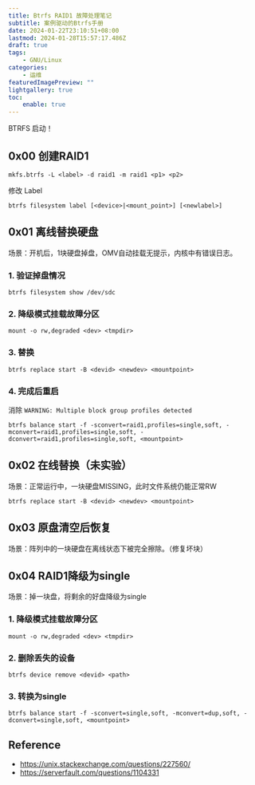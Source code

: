```yaml
---
title: Btrfs RAID1 故障处理笔记
subtitle: 案例驱动的Btrfs手册
date: 2024-01-22T23:10:51+08:00
lastmod: 2024-01-28T15:57:17.486Z
draft: true
tags:
    - GNU/Linux
categories:
    - 运维
featuredImagePreview: ""
lightgallery: true
toc:
    enable: true
---
```


BTRFS 启动！

<!--more-->

## 0x00 创建RAID1

```shell
mkfs.btrfs -L <label> -d raid1 -m raid1 <p1> <p2>
```

修改 Label

```shell
btrfs filesystem label [<device>|<mount_point>] [<newlabel>]
```

## 0x01 离线替换硬盘

场景：开机后，1块硬盘掉盘，OMV自动挂载无提示，内核中有错误日志。

### 1. 验证掉盘情况

```shell
btrfs filesystem show /dev/sdc
```

### 2. 降级模式挂载故障分区

```shell
mount -o rw,degraded <dev> <tmpdir>
```

### 3. 替换

```shell
btrfs replace start -B <devid> <newdev> <mountpoint>
```

### 4. 完成后重启

消除 `WARNING: Multiple block group profiles detected`

```shell
btrfs balance start -f -sconvert=raid1,profiles=single,soft, -mconvert=raid1,profiles=single,soft, -dconvert=raid1,profiles=single,soft, <mountpoint>
```

## 0x02 在线替换（未实验）

场景：正常运行中，一块硬盘MISSING，此时文件系统仍能正常RW

```shell
btrfs replace start -B <devid> <newdev> <mountpoint>
```

## 0x03 原盘清空后恢复

场景：阵列中的一块硬盘在离线状态下被完全擦除。（修复坏块）

## 0x04 RAID1降级为single

场景：掉一块盘，将剩余的好盘降级为single

### 1. 降级模式挂载故障分区

```shell
mount -o rw,degraded <dev> <tmpdir>
```

### 2. 删除丢失的设备

```shell
btrfs device remove <devid> <path>
```

### 3. 转换为single

```shell
btrfs balance start -f -sconvert=single,soft, -mconvert=dup,soft, -dconvert=single,soft, <mountpoint>
```

## Reference

- https://unix.stackexchange.com/questions/227560/
- https://serverfault.com/questions/1104331